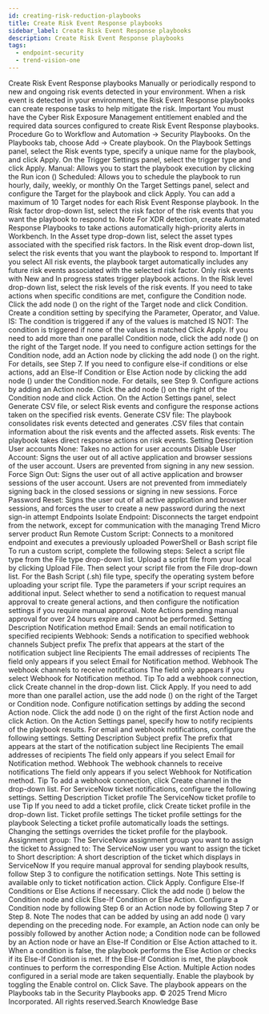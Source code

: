 ```yaml
---
id: creating-risk-reduction-playbooks
title: Create Risk Event Response playbooks
sidebar_label: Create Risk Event Response playbooks
description: Create Risk Event Response playbooks
tags:
  - endpoint-security
  - trend-vision-one
---
```


 Create Risk Event Response playbooks Manually or periodically respond to new and ongoing risk events detected in your environment. When a risk event is detected in your environment, the Risk Event Response playbooks can create response tasks to help mitigate the risk. Important You must have the Cyber Risk Exposure Management entitlement enabled and the required data sources configured to create Risk Event Response playbooks. Procedure Go to Workflow and Automation → Security Playbooks. On the Playbooks tab, choose Add → Create playbook. On the Playbook Settings panel, select the Risk events type, specify a unique name for the playbook, and click Apply. On the Trigger Settings panel, select the trigger type and click Apply. Manual: Allows you to start the playbook execution by clicking the Run icon () Scheduled: Allows you to schedule the playbook to run hourly, daily, weekly, or monthly On the Target Settings panel, select and configure the Target for the playbook and click Apply. You can add a maximum of 10 Target nodes for each Risk Event Response playbook. In the Risk factor drop-down list, select the risk factor of the risk events that you want the playbook to respond to. Note For XDR detection, create Automated Response Playbooks to take actions automatically high-priority alerts in Workbench. In the Asset type drop-down list, select the asset types associated with the specified risk factors. In the Risk event drop-down list, select the risk events that you want the playbook to respond to. Important If you select All risk events, the playbook target automatically includes any future risk events associated with the selected risk factor. Only risk events with New and In progress states trigger playbook actions. In the Risk level drop-down list, select the risk levels of the risk events. If you need to take actions when specific conditions are met, configure the Condition node. Click the add node () on the right of the Target node and click Condition. Create a condition setting by specifying the Parameter, Operator, and Value. IS: The condition is triggered if any of the values is matched IS NOT: The condition is triggered if none of the values is matched Click Apply. If you need to add more than one parallel Condition node, click the add node () on the right of the Target node. If you need to configure action settings for the Condition node, add an Action node by clicking the add node () on the right. For details, see Step 7. If you need to configure else-if conditions or else actions, add an Else-If Condition or Else Action node by clicking the add node () under the Condition node. For details, see Step 9. Configure actions by adding an Action node. Click the add node () on the right of the Condition node and click Action. On the Action Settings panel, select Generate CSV file, or select Risk events and configure the response actions taken on the specified risk events. Generate CSV file: The playbook consolidates risk events detected and generates .CSV files that contain information about the risk events and the affected assets. Risk events: The playbook takes direct response actions on risk events. Setting Description User accounts None: Takes no action for user accounts Disable User Account: Signs the user out of all active application and browser sessions of the user account. Users are prevented from signing in any new session. Force Sign Out: Signs the user out of all active application and browser sessions of the user account. Users are not prevented from immediately signing back in the closed sessions or signing in new sessions. Force Password Reset: Signs the user out of all active application and browser sessions, and forces the user to create a new password during the next sign-in attempt Endpoints Isolate Endpoint: Disconnects the target endpoint from the network, except for communication with the managing Trend Micro server product Run Remote Custom Script: Connects to a monitored endpoint and executes a previously uploaded PowerShell or Bash script file To run a custom script, complete the following steps: Select a script file type from the File type drop-down list. Upload a script file from your local by clicking Upload File. Then select your script file from the File drop-down list. For the Bash Script (.sh) file type, specify the operating system before uploading your script file. Type the parameters if your script requires an additional input. Select whether to send a notification to request manual approval to create general actions, and then configure the notification settings if you require manual approval. Note Actions pending manual approval for over 24 hours expire and cannot be performed. Setting Description Notification method Email: Sends an email notification to specified recipients Webhook: Sends a notification to specified webhook channels Subject prefix The prefix that appears at the start of the notification subject line Recipients The email addresses of recipients The field only appears if you select Email for Notification method. Webhook The webhook channels to receive notifications The field only appears if you select Webhook for Notification method. Tip To add a webhook connection, click Create channel in the drop-down list. Click Apply. If you need to add more than one parallel action, use the add node () on the right of the Target or Condition node. Configure notification settings by adding the second Action node. Click the add node () on the right of the first Action node and click Action. On the Action Settings panel, specify how to notify recipients of the playbook results. For email and webhook notifications, configure the following settings. Setting Description Subject prefix The prefix that appears at the start of the notification subject line Recipients The email addresses of recipients The field only appears if you select Email for Notification method. Webhook The webhook channels to receive notifications The field only appears if you select Webhook for Notification method. Tip To add a webhook connection, click Create channel in the drop-down list. For ServiceNow ticket notifications, configure the following settings. Setting Description Ticket profile The ServiceNow ticket profile to use Tip If you need to add a ticket profile, click Create ticket profile in the drop-down list. Ticket profile settings The ticket profile settings for the playbook Selecting a ticket profile automatically loads the settings. Changing the settings overrides the ticket profile for the playbook. Assignment group: The ServiceNow assignment group you want to assign the ticket to Assigned to: The ServiceNow user you want to assign the ticket to Short description: A short description of the ticket which displays in ServiceNow If you require manual approval for sending playbook results, follow Step 3 to configure the notification settings. Note This setting is available only to ticket notification action. Click Apply. Configure Else-If Conditions or Else Actions if necessary. Click the add node () below the Condition node and click Else-If Condition or Else Action. Configure a Condition node by following Step 6 or an Action node by following Step 7 or Step 8. Note The nodes that can be added by using an add node () vary depending on the preceding node. For example, an Action node can only be possibly followed by another Action node; a Condition node can be followed by an Action node or have an Else-If Condition or Else Action attached to it. When a condition is false, the playbook performs the Else Action or checks if its Else-If Condition is met. If the Else-If Condition is met, the playbook continues to perform the corresponding Else Action. Multiple Action nodes configured in a serial mode are taken sequentially. Enable the playbook by toggling the Enable control on. Click Save. The playbook appears on the Playbooks tab in the Security Playbooks app. © 2025 Trend Micro Incorporated. All rights reserved.Search Knowledge Base